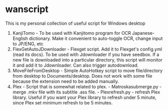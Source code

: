 # wanscript
This is my personal collection of useful script for Windows desktop

1. KanjiTomo - To be used with Kanjitomo program for OCR Japanese-English dictionary. Make it convenient to auto-toggle OCR, change input to JP/ENG, etc
2. FlexGetAutoJDownloader - Flexget script. Add it to Flexget's config.yml (read its docs). To be used with Jdownloader if you have seedbox. If a new file is downloaded into a particular directory, this script will monitor it and add it to Jdownloader. Can also trigger autodownload.
3. MoveFileFromDesktop - Simple AutoHotkey script to move file/directory from desktop to Documents/desktop. Does not work with some file because the extension need to be added manually.
4. Plex - Script that is somewhat related to plex. 
        - Matroskasubmerge.py - merge .mkv file with its subtitle .ass file. 
        - Plexrefresh.py - refresh Plex library. Useful if you want your Plex library to refresh under 5 minute, since Plex set minimum refresh to be 5 minutes. 
